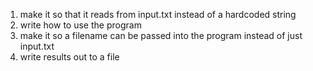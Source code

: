 1. make it so that it reads from input.txt instead of a hardcoded string
2. write how to use the program
3. make it so a filename can be passed into the program instead of just input.txt
4. write results out to a file
